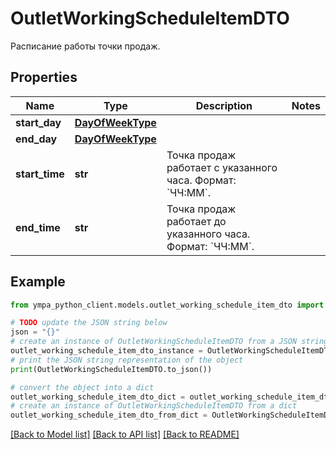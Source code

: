 # OutletWorkingScheduleItemDTO

Расписание работы точки продаж.

## Properties

Name | Type | Description | Notes
------------ | ------------- | ------------- | -------------
**start_day** | [**DayOfWeekType**](DayOfWeekType.md) |  | 
**end_day** | [**DayOfWeekType**](DayOfWeekType.md) |  | 
**start_time** | **str** | Точка продаж работает c указанного часа.  Формат: &#x60;ЧЧ:ММ&#x60;.  | 
**end_time** | **str** | Точка продаж работает до указанного часа.  Формат: &#x60;ЧЧ:ММ&#x60;.  | 

## Example

```python
from ympa_python_client.models.outlet_working_schedule_item_dto import OutletWorkingScheduleItemDTO

# TODO update the JSON string below
json = "{}"
# create an instance of OutletWorkingScheduleItemDTO from a JSON string
outlet_working_schedule_item_dto_instance = OutletWorkingScheduleItemDTO.from_json(json)
# print the JSON string representation of the object
print(OutletWorkingScheduleItemDTO.to_json())

# convert the object into a dict
outlet_working_schedule_item_dto_dict = outlet_working_schedule_item_dto_instance.to_dict()
# create an instance of OutletWorkingScheduleItemDTO from a dict
outlet_working_schedule_item_dto_from_dict = OutletWorkingScheduleItemDTO.from_dict(outlet_working_schedule_item_dto_dict)
```
[[Back to Model list]](../README.md#documentation-for-models) [[Back to API list]](../README.md#documentation-for-api-endpoints) [[Back to README]](../README.md)



